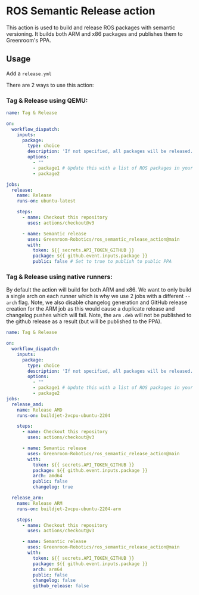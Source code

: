 # ROS Semantic Release action

This action is used to build and release ROS packages with semantic versioning. It builds both ARM and x86 packages and publishes them to Greenroom's PPA.

## Usage

Add a `release.yml`

There are 2 ways to use this action:

### Tag & Release using QEMU:

```yml
name: Tag & Release

on:
  workflow_dispatch:
    inputs:
      package:
        type: choice
        description: 'If not specified, all packages will be released.'
        options:
          - ""
          - package1 # Update this with a list of ROS packages in your repository. "" Will release all packages.
          - package2

jobs:
  release:
    name: Release
    runs-on: ubuntu-latest

    steps:
      - name: Checkout this repository
        uses: actions/checkout@v3

      - name: Semantic release
        uses: Greenroom-Robotics/ros_semantic_release_action@main
        with:
          token: ${{ secrets.API_TOKEN_GITHUB }}
          package: ${{ github.event.inputs.package }}
          public: false # Set to true to publish to public PPA
```

### Tag & Release using native runners:

By default the action will build for both ARM and x86. We want to only build a single arch on each runner which is why we use 2 jobs with a different `--arch` flag. Note, we also disable changelog generation and GitHub release creation for the ARM job as this would cause a duplicate release and changelog pushes which will fail. Note, the `arm` `.deb` will not be published to the github release as a result (but will be published to the PPA).

```yml
name: Tag & Release

on:
  workflow_dispatch:
    inputs:
      package:
        type: choice
        description: 'If not specified, all packages will be released.'
        options:
          - ""
          - package1 # Update this with a list of ROS packages in your repository. "" Will release all packages.
          - package2
jobs:
  release_amd:
    name: Release AMD
    runs-on: buildjet-2vcpu-ubuntu-2204

    steps:
      - name: Checkout this repository
        uses: actions/checkout@v3

      - name: Semantic release
        uses: Greenroom-Robotics/ros_semantic_release_action@main
        with:
          token: ${{ secrets.API_TOKEN_GITHUB }}
          package: ${{ github.event.inputs.package }}
          arch: amd64
          public: false
          changelog: true

  release_arm:
    name: Release ARM
    runs-on: buildjet-2vcpu-ubuntu-2204-arm

    steps:
      - name: Checkout this repository
        uses: actions/checkout@v3

      - name: Semantic release
        uses: Greenroom-Robotics/ros_semantic_release_action@main
        with:
          token: ${{ secrets.API_TOKEN_GITHUB }}
          package: ${{ github.event.inputs.package }}
          arch: arm64
          public: false
          changelog: false
          github_release: false
```
